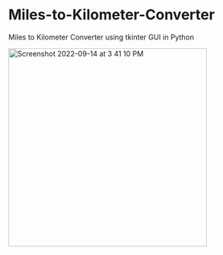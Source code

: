 # Miles-to-Kilometer-Converter
Miles to Kilometer Converter using tkinter GUI in Python

<img width="394" alt="Screenshot 2022-09-14 at 3 41 10 PM" src="https://user-images.githubusercontent.com/95522797/190127985-6c02ce1f-31eb-42f7-a87b-1dbb495e6210.png">

